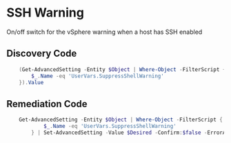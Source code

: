 # SSH Warning
On/off switch for the vSphere warning when a host has SSH enabled
## Discovery Code
```powershell
    (Get-AdvancedSetting -Entity $Object | Where-Object -FilterScript {
        $_.Name -eq 'UserVars.SuppressShellWarning'
    }).Value
```

## Remediation Code
```powershell
    Get-AdvancedSetting -Entity $Object | Where-Object -FilterScript {
            $_.Name -eq 'UserVars.SuppressShellWarning'
        } | Set-AdvancedSetting -Value $Desired -Confirm:$false -ErrorAction Stop
```
